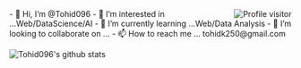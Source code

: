 <a href="https://komarev.com/ghpvc/?username=alsiam">
  <img align="right" src="https://komarev.com/ghpvc/?username=tohid096&label=Visitors&color=0e75b6&style=flat" alt="Profile visitor" />
</a>
- 👋 Hi, I’m @Tohid096
- 👀 I’m interested in ...Web/DataScience/AI
- 🌱 I’m currently learning ...Web/Data Analysis 
- 💞️ I’m looking to collaborate on ...
- 📫 How to reach me ... tohidk250@gmail.com

![Tohid096's github stats](https://github-stats-alpha.vercel.app/api?username=tohid096&cc=000&tc=fff&ic=fff&bc=000)

<!---
Tohid096/Tohid096 is a ✨ special ✨ repository because its `README.md` (this file) appears on your GitHub profile.
You can click the Preview link to take a look at your changes.
--->
